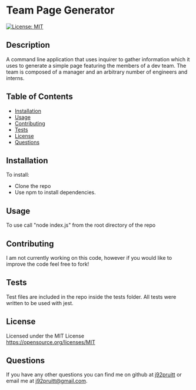 # Team Page Generator
  [![License: MIT](https://img.shields.io/badge/License-MIT-yellow.svg)](https://opensource.org/licenses/MIT)

## Description

A command line application that uses inquirer to gather information which it uses to generate a simple page featuring the members of a dev team. The team is composed of a manager and an arbitrary number of engineers and interns.

## Table of Contents

- [Installation](#installation)
- [Usage](#usage)
- [Contributing](#contributing)
- [Tests](#tests)
- [License](#license)
- [Questions](#questions)

## Installation
To install:
- Clone the repo
- Use npm to install dependencies.

## Usage
To use call "node index.js" from the root directory of the repo

## Contributing
I am not currently working on this code, however if you would like to improve the code feel free to fork!

## Tests
Test files are included in the repo inside the tests folder. All tests were written to be used with jest.

## License
Licensed under the MIT License  
https://opensource.org/licenses/MIT

## Questions
If you have any other questions you can find me on github at [j92pruitt](https://www.github.com/j92pruitt) or email me at j92pruitt@gmail.com.

